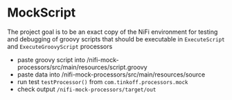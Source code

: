 # MockScript
The project goal is to be an exact copy of the NiFi environment for testing and debugging of groovy scripts
that should be executable in `ExecuteScript` and `ExecuteGroovyScript` processors

 * paste groovy script into /nifi-mock-processors/src/main/resources/script.groovy
 * paste data into /nifi-mock-processors/src/main/resources/source
 * run test `testProcessor()` from `com.tinkoff.processors.mock`
 * check output `/nifi-mock-processors/target/out`
 
 
